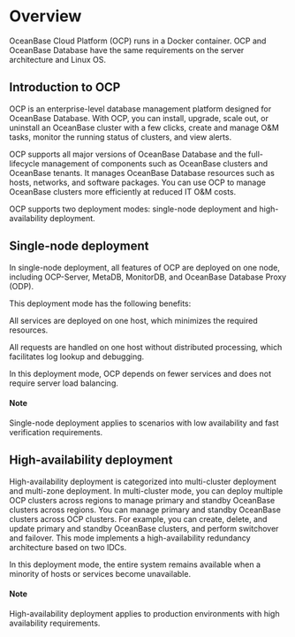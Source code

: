 # Overview

OceanBase Cloud Platform (OCP) runs in a Docker container. OCP and OceanBase Database have the same requirements on the server architecture and Linux OS.

## Introduction to OCP

OCP is an enterprise-level database management platform designed for OceanBase Database. With OCP, you can install, upgrade, scale out, or uninstall an OceanBase cluster with a few clicks, create and manage O&M tasks, monitor the running status of clusters, and view alerts.

OCP supports all major versions of OceanBase Database and the full-lifecycle management of components such as OceanBase clusters and OceanBase tenants. It manages OceanBase Database resources such as hosts, networks, and software packages. You can use OCP to manage OceanBase clusters more efficiently at reduced IT O&M costs.

OCP supports two deployment modes: single-node deployment and high-availability deployment.

## Single-node deployment

In single-node deployment, all features of OCP are deployed on one node, including OCP-Server, MetaDB, MonitorDB, and OceanBase Database Proxy (ODP).

This deployment mode has the following benefits:

All services are deployed on one host, which minimizes the required resources.

All requests are handled on one host without distributed processing, which facilitates log lookup and debugging.

In this deployment mode, OCP depends on fewer services and does not require server load balancing.

  <main id="notice" type='explain'>
    <h4>Note</h4>
    <p>Single-node deployment applies to scenarios with low availability and fast verification requirements. </p>
  </main>

## High-availability deployment

High-availability deployment is categorized into multi-cluster deployment and multi-zone deployment. In multi-cluster mode, you can deploy multiple OCP clusters across regions to manage primary and standby OceanBase clusters across regions. You can manage primary and standby OceanBase clusters across OCP clusters. For example, you can create, delete, and update primary and standby OceanBase clusters, and perform switchover and failover. This mode implements a high-availability redundancy architecture based on two IDCs.

In this deployment mode, the entire system remains available when a minority of hosts or services become unavailable.

  <main id="notice" type='explain'>
    <h4>Note</h4>
    <p>High-availability deployment applies to production environments with high availability requirements. </p>
  </main>